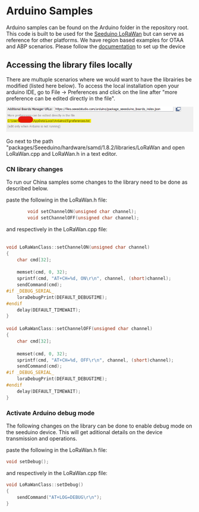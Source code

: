 # Arduino Samples

Arduino samples can be found on the Arduino folder in the repository root. This code is built to be used for the [Seeduino LoRaWan](https://wiki.seeedstudio.com/Seeeduino_LoRAWAN/) but can serve as reference for other platforms. We have region based examples for OTAA and ABP scenarios. Please follow the [documentation](https://wiki.seeedstudio.com/Seeed_Arduino_Boards/) to set up the device

## Accessing the library files locally

There are multuple scenarios where we would want to have the librairies be modified (listed here below). To access the local installation open your arduino IDE, go to File -> Preferences and click on the line after "more preference can be edited directly in the file".

![arduino files location](../images/arduinolibrarycustomsetup.png)

Go next to the path "packages/Seeeduino/hardware/samd/1.8.2/libraries/LoRaWan and open LoRaWan.cpp and LoRaWan.h in a text editor.

### CN library changes

To run our China samples some changes to the library need to be done as described below.

paste the following in the LoRaWan.h file:

``` C
        void setChannelON(unsigned char channel);
        void setChannelOFF(unsigned char channel);
```

and respectively in the LoRaWan.cpp file:

``` C

void LoRaWanClass::setChannelON(unsigned char channel)
{
    char cmd[32];

    memset(cmd, 0, 32);
    sprintf(cmd, "AT+CH=%d, ON\r\n", channel, (short)channel);
    sendCommand(cmd);
#if _DEBUG_SERIAL_
    loraDebugPrint(DEFAULT_DEBUGTIME);
#endif
    delay(DEFAULT_TIMEWAIT);
}

void LoRaWanClass::setChannelOFF(unsigned char channel)
{
    char cmd[32];

    memset(cmd, 0, 32);
    sprintf(cmd, "AT+CH=%d, OFF\r\n", channel, (short)channel);
    sendCommand(cmd);
#if _DEBUG_SERIAL_
    loraDebugPrint(DEFAULT_DEBUGTIME);
#endif
    delay(DEFAULT_TIMEWAIT);
}
```

### Activate Arduino debug mode

The following changes on the library can be done to enable debug mode on the seeduino device. This will get aditional details on the device transmission and operations.

paste the following in the LoRaWan.h file:

``` C
void setDebug();
```

and respectively in the LoRaWan.cpp file:

``` C
void LoRaWanClass::setDebug()
{
    sendCommand("AT+LOG=DEBUG\r\n");
}
```
